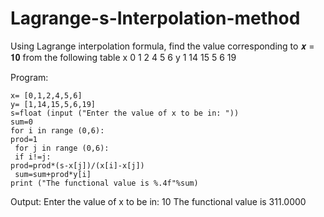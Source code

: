 # Lagrange-s-Interpolation-method
Using Lagrange interpolation formula, find the value corresponding to 𝒙 = 𝟏𝟎 from the
following table
x 0 1 2 4 5 6
y 1 14 15 5 6 19

Program:
```python3
x= [0,1,2,4,5,6]
y= [1,14,15,5,6,19]
s=float (input ("Enter the value of x to be in: "))
sum=0
for i in range (0,6):
prod=1
 for j in range (0,6):
 if i!=j:
prod=prod*(s-x[j])/(x[i]-x[j])
 sum=sum+prod*y[i]
print ("The functional value is %.4f"%sum)
```
Output:
Enter the value of x to be in: 10
The functional value is 311.0000
